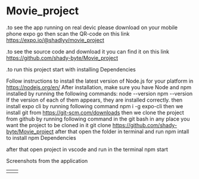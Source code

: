 # Movie_project
.to see the app running on real devic please download on your mobile phone expo go then
scan the QR-code on this link https://expo.io/@shadlyy/movie_project

.to see the source code and download it you can find it on this link https://github.com/shady-byte/Movie_project

.to run this project start with installing Dependencies

Follow instructions to install the latest version of Node.js for your platform in https://nodejs.org/en/ After installation, make sure you have Node and npm installed by running the following commands:
node --version
npm --version
If the version of each of them appears, they are installed correctly.
then install expo cli by running following command
npm i -g expo-cli
then we install git from https://git-scm.com/downloads
then we clone the project from github by running following command in the git bash in any place you want the project to be cloned in it
git clone https://github.com/shady-byte/Movie_project
after that open the folder in terminal and run npm intall
to install npm Dependencies 

after that open project in vscode and run in the terminal 
npm start


Screenshots from the application
<table>
  <tr>
    <td><td>
  </tr>
</table>
